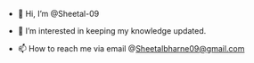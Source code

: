 - 👋 Hi, I’m @Sheetal-09
- 👀 I’m interested in keeping my knowledge updated.

- 📫 How to reach me via email @Sheetalbharne09@gmail.com

<!---
Sheetal-09/Sheetal-09 is a ✨ special ✨ repository because its `README.md` (this file) appears on your GitHub profile.
You can click the Preview link to take a look at your changes.
--->
